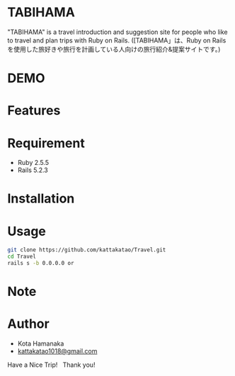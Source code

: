 # TABIHAMA
 
"TABIHAMA" is a travel introduction and suggestion site for people who like to travel and plan trips with Ruby on Rails.
([TABIHAMA」は、Ruby on Railsを使用した旅好きや旅行を計画している人向けの旅行紹介&提案サイトです。)

# DEMO

 
# Features
 

 
# Requirement
 
* Ruby 2.5.5
* Rails 5.2.3

# Installation
 
 
# Usage
 
```bash
git clone https://github.com/kattakatao/Travel.git
cd Travel
rails s -b 0.0.0.0 or 
```
 
# Note
 
# Author
 
* Kota Hamanaka
* kattakatao1018@gmail.com
 
Have a Nice Trip!
 
Thank you!
